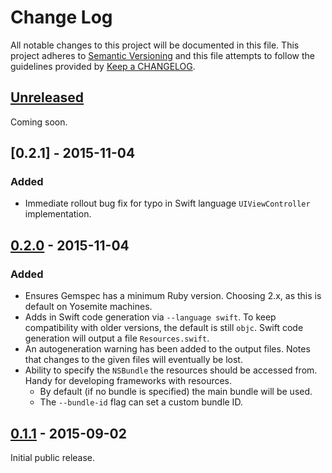 # Change Log
All notable changes to this project will be documented in this file.
This project adheres to [Semantic Versioning](http://semver.org/) and this file attempts to follow the guidelines provided by [Keep a CHANGELOG](http://keepachangelog.com/).

## [Unreleased][unreleased]
Coming soon.

## [0.2.1] - 2015-11-04
### Added
- Immediate rollout bug fix for typo in Swift language `UIViewController` implementation.

## [0.2.0] - 2015-11-04
### Added
- Ensures Gemspec has a minimum Ruby version. Choosing 2.x, as this is default on Yosemite machines.
- Adds in Swift code generation via `--language swift`. To keep compatibility with older versions, the default is still `objc`. Swift code generation will output a file `Resources.swift`.
- An autogeneration warning has been added to the output files. Notes that changes to the given files will eventually be lost.
- Ability to specify the `NSBundle` the resources should be accessed from. Handy for developing frameworks with resources.
  - By default (if no bundle is specified) the main bundle will be used.
  - The `--bundle-id` flag can set a custom bundle ID.

## [0.1.1] - 2015-09-02
Initial public release.

[unreleased]: https://github.com/dynamit/referee/compare/v0.2.0...HEAD
[0.2.0]: https://github.com/Dynamit/referee/tree/v0.2.0
[0.1.1]: https://github.com/Dynamit/referee/tree/0.1.1
